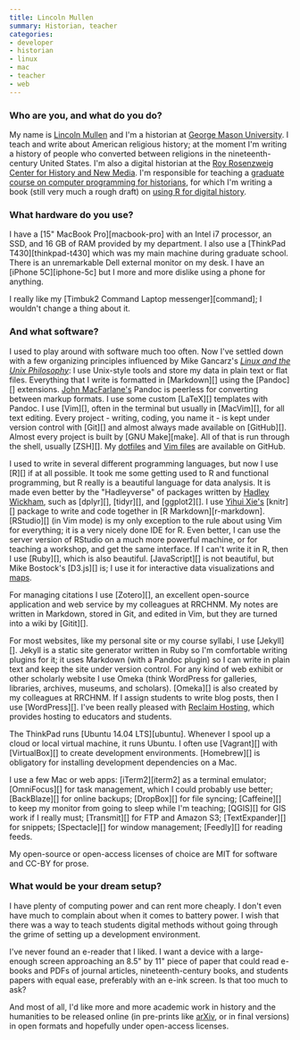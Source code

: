 ```yaml
---
title: Lincoln Mullen
summary: Historian, teacher
categories:
- developer
- historian
- linux
- mac
- teacher
- web
---
```


### Who are you, and what do you do?

My name is [Lincoln Mullen](http://lincolnmullen.com/ "Lincoln's website.") and I'm a historian at [George Mason University](http://historyarthistory.gmu.edu/ "A university in Fairfax, Virginia."). I teach and write about American religious history; at the moment I'm writing a history of people who converted between religions in the nineteenth-century United States. I'm also a digital historian at the [Roy Rosenzweig Center for History and New Media](http://chnm.gmu.edu/ "A history and new media center in Fairfax, Virginia"). I'm responsible for teaching a [graduate course on computer programming for historians](http://lincolnmullen.com/courses/clio3.2014/ "A basic computer programming course aimed at scholars."), for which I'm writing a book (still very much a rough draft) on [using R for digital history](http://dh-r.lincolnmullen.com/ "Lincoln's book on R development.").

### What hardware do you use?

I have a [15" MacBook Pro][macbook-pro] with an Intel i7 processor, an SSD, and 16 GB of RAM provided by my department. I also use a [ThinkPad T430][thinkpad-t430] which was my main machine during graduate school. There is an unremarkable Dell external monitor on my desk. I have an [iPhone 5C][iphone-5c] but I more and more dislike using a phone for anything.

I really like my [Timbuk2 Command Laptop messenger][command]; I wouldn't change a thing about it.

### And what software?

I used to play around with software much too often. Now I've settled down with a few organizing principles influenced by Mike Gancarz's [*Linux and the Unix Philosophy*](http://www.amazon.com/gp/product/1555582737/ "A book about the thinking behind Unix and Linux."): I use Unix-style tools and store my data in plain text or flat files. Everything that I write is formatted in [Markdown][] using the [Pandoc][] extensions. [John MacFarlane's](http://john.macfarlane.usesthis.com/ "John's interview.") Pandoc is peerless for converting between markup formats. I use some custom [LaTeX][] templates with Pandoc. I use [Vim][], often in the terminal but usually in [MacVim][], for all text editing. Every project - writing, coding, you name it - is kept under version control with [Git][] and almost always made available on [GitHub][]. Almost every project is built by [GNU Make][make]. All of that is run through the shell, usually [ZSH][]. My [dotfiles](https://github.com/lmullen/dotfiles/ "Lincoln's dotfiles on GitHub.") and [Vim files](https://github.com/lmullen/vimrc/ "Lincoln's vim config files on GitHub.") are available on GitHub.

I used to write in several different programming languages, but now I use [R][] if at all possible. It took me some getting used to R and functional programming, but R really is a beautiful language for data analysis. It is made even better by the "Hadleyverse" of packages written by [Hadley Wickham](http://hadley.wickham.usesthis.com "Hadley's interview."), such as [dplyr][], [tidyr][], and [ggplot2][]. I use [Yihui Xie's](http://yihui.xie.usesthis.com/ "Yihui's interview.") [knitr][] package to write and code together in [R Markdown][r-markdown]. [RStudio][] (in Vim mode) is my only exception to the rule about using Vim for everything; it is a very nicely done IDE for R. Even better, I can use the server version of RStudio on a much more powerful machine, or for teaching a workshop, and get the same interface. If I can't write it in R, then I use [Ruby][], which is also beautiful. [JavaScript][] is not beautiful, but Mike Bostock's [D3.js][] is; I use it for interactive data visualizations and [maps](http://lincolnmullen.com/projects/slavery/ "Lincoln's maps of the spread of slavery.").

For managing citations I use [Zotero][], an excellent open-source application and web service by my colleagues at RRCHNM. My notes are written in Markdown, stored in Git, and edited in Vim, but they are turned into a wiki by [Gitit][].

For most websites, like my personal site or my course syllabi, I use [Jekyll][]. Jekyll is a static site generator written in Ruby so I'm comfortable writing plugins for it; it uses Markdown (with a Pandoc plugin) so I can write in plain text and keep the site under version control. For any kind of web exhibit or other scholarly website I use Omeka (think WordPress for galleries, libraries, archives, museums, and scholars). [Omeka][] is also created by my colleagues at RRCHNM. If I assign students to write blog posts, then I use [WordPress][]. I've been really pleased with [Reclaim Hosting](https://reclaimhosting.com/ "A web hosting provider targeting educators."), which provides hosting to educators and students.

The ThinkPad runs [Ubuntu 14.04 LTS][ubuntu]. Whenever I spool up a cloud or local virtual machine, it runs Ubuntu. I often use [Vagrant][] with [VirtualBox][] to create development environments. [Homebrew][] is obligatory for installing development dependencies on a Mac.

I use a few Mac or web apps: [iTerm2][iterm2] as a terminal emulator; [OmniFocus][] for task management, which I could probably use better; [BackBlaze][] for online backups; [DropBox][] for file syncing; [Caffeine][] to keep my monitor from going to sleep while I'm teaching; [QGIS][] for GIS work if I really must; [Transmit][] for FTP and Amazon S3; [TextExpander][] for snippets; [Spectacle][] for window management; [Feedly][] for reading feeds.

My open-source or open-access licenses of choice are MIT for software and CC-BY for prose.

### What would be your dream setup?

I have plenty of computing power and can rent more cheaply. I don't even have much to complain about when it comes to battery power. I wish that there was a way to teach students digital methods without going through the grime of setting up a development environment.

I've never found an e-reader that I liked. I want a device with a large-enough screen approaching an 8.5" by 11" piece of paper that could read e-books and PDFs of journal articles, nineteenth-century books, and students papers with equal ease, preferably with an e-ink screen. Is that too much to ask?

And most of all, I'd like more and more academic work in history and the humanities to be released online (in pre-prints like [arXiv](http://arxiv.org/ "Cornell's open library of educational resources."), or in final versions) in open formats and hopefully under open-access licenses.